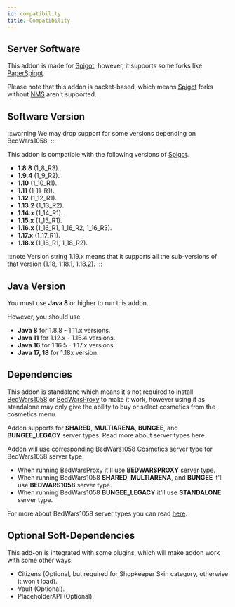 ```yaml
---
id: compatibility
title: Compatibility
---
```


## Server Software
This addon is made for [Spigot](https://www.spigotmc.org/), however, it supports some forks like [PaperSpigot](https://papermc.io/).

Please note that this addon is packet-based, which means [Spigot](https://www.spigotmc.org/) forks without [NMS](https://www.spigotmc.org/wiki/general-introduction-of-packets-nms/) aren't supported.

## Software Version

:::warning
We may drop support for some versions depending on BedWars1058.
:::

This addon is compatible with the following versions of [Spigot](https://www.spigotmc.org/).
* **1.8.8** (1_8_R3).
* **1.9.4** (1_9_R2).
* **1.10** (1_10_R1).
* **1.11** (1_11_R1).
* **1.12** (1_12_R1).
* **1.13.2** (1_13_R2).
* **1.14.x** (1_14_R1).
* **1.15.x** (1_15_R1).
* **1.16.x** (1_16_R1, 1_16_R2, 1_16_R3).
* **1.17.x** (1_17_R1).
* **1.18.x** (1_18_R1, 1_18_R2).

:::note
Version string 1.19.x means that it supports all the sub-versions of that version (1.18, 1.18.1, 1.18.2).
:::

## Java Version

You must use **Java 8** or higher to run this addon.

However, you should use:

* **Java 8** for 1.8.8 - 1.11.x versions.
* **Java 11** for 1.12.x - 1.16.4 versions.
* **Java 16** for 1.16.5 - 1.17.x versions.
* **Java 17, 18** for 1.18x version.

## Dependencies

This addon is standalone which means it's not required to install [BedWars1058](https://polymart.org/r/1152) or [BedWarsProxy](https://polymart.org/r/2167) to make it work, however using it as standalone may only give the ability to buy or select cosmetics from the cosmetics menu.

Addon supports for **SHARED**, **MULTIARENA**, **BUNGEE**, and **BUNGEE_LEGACY** server types. Read more about server types here.

Addon will use corresponding BedWars1058 Cosmetics server type for BedWars1058 server type.

* When running BedWarsProxy it'll use **BEDWARSPROXY** server type.
* When running BedWars1058 **SHARED**, **MULTIARENA**, and **BUNGEE** it'll use **BEDWARS1058** server type.
* When running BedWars1058 **BUNGEE_LEGACY** it'll use **STANDALONE** server type.

For more about BedWars1058 server types you can read [here](https://wiki.andrei1058.dev/docs/BedWars1058/configuration/main-configuration).

## Optional Soft-Dependencies

This add-on is integrated with some plugins, which will make addon work with some other ways.

* Citizens (Optional, but required for Shopkeeper Skin category, otherwise it won't load).
* Vault (Optional).
* PlaceholderAPI (Optional).
